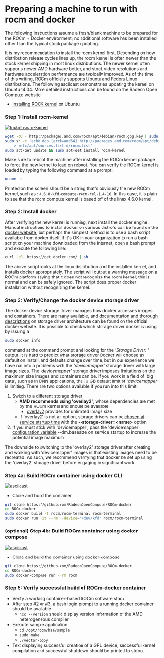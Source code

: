 # Preparing a machine to run with rocm and docker

The following instructions assume a fresh/blank machine to be prepared for the ROCm + Docker environment; no additional software has been installed other than the typical stock package updating.

It is my recommendation to install the rocm kernel first.  Depending on how distribution release cycles lines up, the rocm kernel is often newer than the stock kernel shipping in most linux distributions.  The newer kernel often supports newer AMD hardware better, and stock video resolutions and hardware acceleration performance are typically improved.  As of the time of this writing, ROCm officially supports Ubuntu and Fedora Linux distributions.  The following asciicast demonstrates updating the kernel on Ubuntu 14.04.  More detailed instructions can be found on the Radeon Open Compute website:
* [Installing ROCK kernel](https://github.com/RadeonOpenCompute/ROCm#debian-repository---apt-get) on Ubuntu

### Step 1: Install rocm-kernel
[![Install rocm-kernel](https://asciinema.org/a/cv0r34re9hp9g5hoja8vyh803.png)](https://asciinema.org/a/cv0r34re9hp9g5hoja8vyh803)

```bash
wget -qO - http://packages.amd.com/rocm/apt/debian/rocm.gpg.key | sudo apt-key add -
sudo sh -c 'echo deb [arch=amd64] http://packages.amd.com/rocm/apt/debian/ trusty main  \
    > /etc/apt/sources.list.d/rocm.list'
sudo apt-get update && sudo apt-get install rocm-kernel
```
Make sure to reboot the machine after installing the ROCm kernel package to force the new kernel to load on reboot.  You can verify the ROCm kernel is loaded by typing the following command at a prompt:

```bash
uname -r
```

Printed on the screen should be a string that's obviously the new ROCm kernel, such as : `4.6.0-kfd-compute-rocm-rel-1.4-16`.  In this case, it is plain to see that the rocm compute kernel is based off of the linux 4.6.0 kernel.

### Step 2: Install docker
After verifying the new kernel is running, next install the docker engine.  Manual instructions to install docker on various distro's can be found on the [docker website](https://docs.docker.com/engine/installation/linux/), but perhaps the simplest method is to use a bash script available from docker itself.  If it's OK in your organization to run a bash script on your machine downloaded from the internet, open a bash prompt and execute the following line:

```bash
curl -sSL https://get.docker.com/ | sh
```

The above script looks at the linux distribution and the installed kernel, and installs docker appropriately.  The script will output a warning message on a ROCm platform saying that it does not recognize the rocm kernel; this is normal and can be safely ignored.  The script does proper docker installation without recognizing the kernel.

### Step 3: Verify/Change the docker device storage driver
The docker device storage driver manages how docker accesses images and containers.  There are many available, and [documentation and thorough descriptions](https://docs.docker.com/engine/userguide/storagedriver/imagesandcontainers/) on storage driver architecture can be found on the official docker website.  It is possible to check which storage driver docker is using by issuing a

```bash
sudo docker info
```

command at the command prompt and looking for the *'Storage Driver: '* output.  It is hard to predict what storage driver Docker will choose as default on install, and defaults change over time, but in our experience we have run into a problems with the *'devicemapper'* storage driver with large image sizes.  The *'devicemapper'* storage driver imposes limitations on the maximum size images and containers can be.  If you work in a field of 'big data', such as in DNN applications, the 10 GB default limit of *'devicemapper'* is limiting.  There are two options available if you run into this limit:

1.  Switch to a different storage driver
    * **AMD recommends using 'overlay2'**, whose dependencies are met by the ROCm kernel and should be available
      * [overlay2](https://docs.docker.com/engine/userguide/storagedriver/overlayfs-driver/) provides for unlimited image size
    * If 'overlay2' is not an option, storage drivers can be [chosen at service startup time](https://docs.docker.com/engine/userguide/storagedriver/selectadriver/) with the **--storage-driver=&lt;name&gt;** option
2.  If you must stick with 'devicemapper', pass the 'devicemapper' [configuration variable](https://docs.docker.com/engine/reference/commandline/dockerd/) --dm.basesize on service startup to increase the potential image maximum

The downside to switching to the 'overlay2' storage driver after creating and working with 'devicemapper' images is that existing images need to be recreated.  As such, we recommend verifying that docker be set up using the 'overlay2' storage driver before engaging in significant work.

### Step 4a: Build ROCm container using docker CLI
[![asciicast](https://asciinema.org/a/5u0d81txy9tskiitcispluw9v.png)](https://asciinema.org/a/5u0d81txy9tskiitcispluw9v)

* Clone and build the container

```bash
git clone https://github.com/RadeonOpenCompute/ROCm-docker
cd ROCm-docker
sudo docker build -t rocm/rocm-terminal rocm-terminal
sudo docker run -it --rm --device="/dev/kfd" rocm/rocm-terminal
```

### (optional) Step 4b: Build ROCm container using docker-compose
[![asciicast](https://asciinema.org/a/77cfxjz9ilt2x9ck27r9vanu7.png)](https://asciinema.org/a/77cfxjz9ilt2x9ck27r9vanu7)

* Clone and build the container using [docker-compose](https://docs.docker.com/compose/install/)

```bash
git clone https://github.com/RadeonOpenCompute/ROCm-docker
cd ROCm-docker
sudo docker-compose run --rm rocm
```
### Step 5: Verify successful build of ROCm-docker container
*  Verify a working container-based ROCm software stack
  * After step #2 or #3, a bash login prompt to a running docker container should be available
      * `hcc --version` should display version information of the AMD heterogeneous compiler
  * Execute sample application
      * `cd /opt/rocm/hsa/sample`
      * `sudo make`
      * `./vector-copy`
  * Text displaying successful creation of a GPU device, successful kernel compilation and successful shutdown should be printed to stdout
